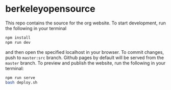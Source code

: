 # berkeleyopensource

This repo contains the source for the org website. To start development, run the following in your terminal

```bash
npm install
npm run dev
```

and then open the specified localhost in your browser. To commit changes, push to `master:src` branch. Github pages by default will be served from the `master` branch. To preview and publish the website, run the following in your terminal:

```bash
npm run serve
bash deploy.sh
```
